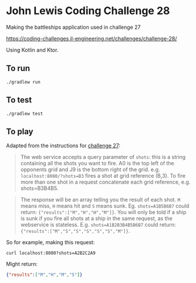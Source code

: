 # John Lewis Coding Challenge 28

Making the battleships application used in challenge 27

<https://coding-challenges.jl-engineering.net/challenges/challenge-28/>

Using Kotlin and Ktor.

## To run

```shell script
./gradlew run
```

## To test

```shell script
./gradlew test
```

## To play

Adapted from the instructions for [challenge 27](https://coding-challenges.jl-engineering.net/challenges/challenge-27/):

> The web service accepts a query parameter of `shots`: this is a string containing all the shots you want to fire. A0 is the top left of the opponents grid and J9 is the bottom right of the grid. e.g. `localhost:8080/?shots=B3` fires a shot at grid reference (B,3). To fire more than one shot in a request concatenate each grid reference, e.g. shots=B3B4B5.
  
> The response will be an array telling you the result of each shot. `M` means miss, `H` means hit and `S` means sunk. Eg. `shots=A1B5B6B7` could return: `{"results":["M","H","H","M"]}`. You will only be told if a ship is sunk if you fire all shots at a ship in the same request, as the webservice is stateless. E.g. `shots=A1B2B3B4B5B6B7` could return: `{"results":["M","S","S","S","S","S","M"]}`.
  
So for example, making this request:

```shell script
curl localhost:8080?shots=A2B2C2A9
```

Might return:

```json
{"results":["M","H","M","S"]}
```